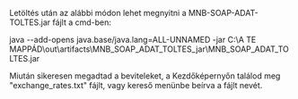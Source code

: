 Letöltés után az alábbi módon lehet megnyitni a MNB-SOAP-ADAT-TOLTES.jar fájlt a cmd-ben: 

java --add-opens java.base/java.lang=ALL-UNNAMED -jar C:\A TE MAPPÁD\out\artifacts\MNB_SOAP_ADAT_TOLTES_jar\MNB_SOAP_ADAT_TOLTES.jar

Miután sikeresen megadtad a beviteleket, a Kezdőképernyőn találod meg "exchange_rates.txt" fájlt, vagy kereső menünbe beírva a fájlt nevét.

